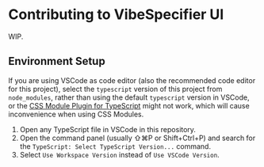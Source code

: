 # Contributing to VibeSpecifier UI

WIP.

## Environment Setup

If you are using VSCode as code editor (also the recommended code editor for this project), select the `typescript` version of this project from `node_modules`, rather than using the default `typescript` version in VSCode, or the [CSS Module Plugin for TypeScript](https://www.npmjs.com/package/typescript-plugin-css-modules) might not work, which will cause inconvenience when using CSS Modules.

1. Open any TypeScript file in VSCode in this repository.
2. Open the command panel (usually ⇧⌘P or Shift+Ctrl+P) and search for the `TypeScript: Select TypeScript Version...` command.
3. Select `Use Workspace Version` instead of `Use VSCode Version`.
